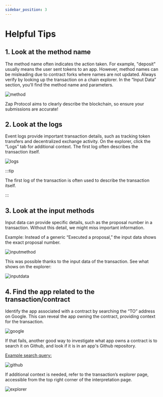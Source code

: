```yaml
---
sidebar_position: 3
---
```


# Helpful Tips

## 1. Look at the method name

The method name often indicates the action taken. For example, "deposit" usually means the user sent tokens to an app. However, method names can be misleading due to contract forks where names are not updated. Always verify by looking up the transaction on a chain explorer. In the “Input Data” section, you'll find the method name and parameters.

![method](/img/assets/methodname.png)

Zap Protocol aims to clearly describe the blockchain, so ensure your submissions are accurate!

## 2. Look at the logs

Event logs provide important transaction details, such as tracking token transfers and decentralized exchange activity. On the explorer, click the “Logs” tab for additional context. The first log often describes the transaction itself.

![logs](/img/assets/logs1.png)

:::tip 

The first log of the transaction is often used to describe the transaction itself.

:::

## 3. Look at the input methods

Input data can provide specific details, such as the proposal number in a transaction. Without this detail, we might miss important information.

Example: Instead of a generic “Executed a proposal,” the input data shows the exact proposal number.

![inputmethod](/img/assets/inputmethod.png)

This was possible thanks to the input data of the transaction. See what shows on the explorer: 

![inputdata](/img/assets/inputdata.png)

## 4. Find the app related to the transaction/contract

Identify the app associated with a contract by searching the “TO” address on Google. This can reveal the app owning the contract, providing context for the transaction.

![google](/img/assets/googlesearch.png)

If that fails, another good way to investigate what app owns a contract is to search it on Github, and look if it is in an app's Github repository. 

[Example search query:](https://github.com/search?q=0x6774Bcbd5ceCeF1336b5300fb5186a12DDD8b367&type=code)

![github](/img/assets/githubsearch.png)

If additional context is needed, refer to the transaction’s explorer page, accessible from the top right corner of the interpretation page.

![explorer](/img/assets/explorer.png)
